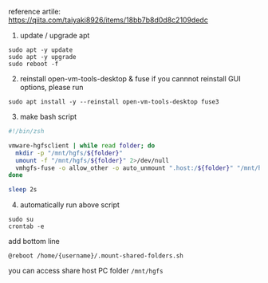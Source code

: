 reference artile:
    https://qiita.com/taiyaki8926/items/18bb7b8d0d8c2109dedc

1. update / upgrade apt
```
sudo apt -y update
sudo apt -y upgrade
sudo reboot -f
```

2. reinstall open-vm-tools-desktop & fuse
if you cannnot reinstall GUI options, please run
```
sudo apt install -y --reinstall open-vm-tools-desktop fuse3
```

3. make bash script

```bash
#!/bin/zsh

vmware-hgfsclient | while read folder; do
  mkdir -p "/mnt/hgfs/${folder}"
  umount -f "/mnt/hgfs/${folder}" 2>/dev/null
  vmhgfs-fuse -o allow_other -o auto_unmount ".host:/${folder}" "/mnt/hgfs/${folder}"
done

sleep 2s
```

4. automatically run above script
```
sudo su
crontab -e
```
add bottom line
```
@reboot /home/{username}/.mount-shared-folders.sh
```

you can access share host PC folder `/mnt/hgfs`
